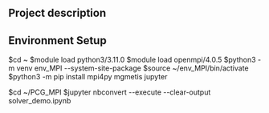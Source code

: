 ## Project description


## Environment Setup

$cd ~
$module load python3/3.11.0
$module load openmpi/4.0.5
$python3 -m venv env_MPI --system-site-package
$source ~/env_MPI/bin/activate
$python3 -m pip install mpi4py mgmetis jupyter

$cd ~/PCG_MPI
$jupyter nbconvert --execute --clear-output solver_demo.ipynb
